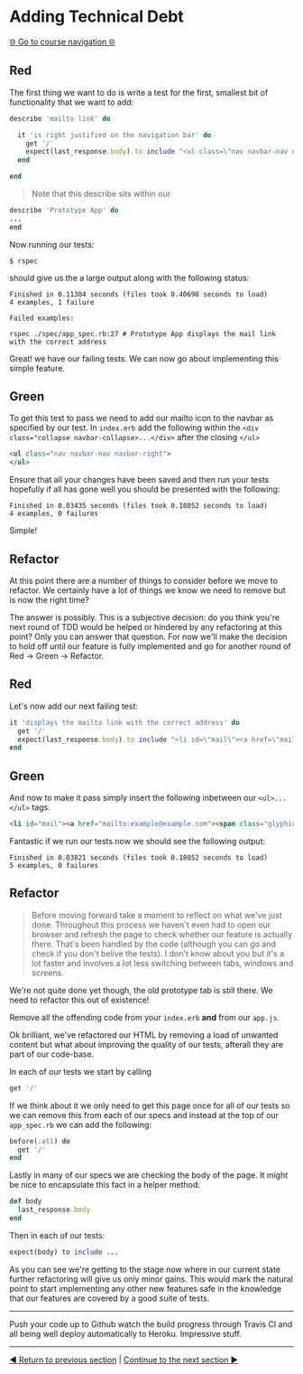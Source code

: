 Adding Technical Debt
=====================

[:globe_with_meridians: Go to course navigation :globe_with_meridians:](../navigation.md)

Red
---

The first thing we want to do is write a test for the first, smallest bit of functionality that we want to add:

```ruby
describe 'mailto link' do

  it 'is right justified on the navigation bar' do
    get '/'
    expect(last_response.body).to include "<ul class=\"nav navbar-nav navbar-right\">"
  end

end
```

> Note that this describe sits within our 

```ruby
describe 'Prototype App' do
...
end
```

Now running our tests:

```
$ rspec
```

should give us the a large output along with the following status:

```
Finished in 0.11304 seconds (files took 0.40698 seconds to load)
4 examples, 1 failure

Failed examples:

rspec ./spec/app_spec.rb:27 # Prototype App displays the mail link with the correct address
```

Great! we have our failing tests. We can now go about implementing this simple feature.

Green
-----

To get this test to pass we need to add our mailto icon to the navbar as specified by our test. In `index.erb` add the following within the `<div class="collapse navbar-collapse>...</div>` after the closing `</ul>`

```html
<ul class="nav navbar-nav navbar-right">
</ul>
```

Ensure that all your changes have been saved and then run your tests hopefully if all has gone well you should be presented with the following:

```
Finished in 0.03435 seconds (files took 0.18052 seconds to load)
4 examples, 0 failures
```

Simple!

Refactor
--------

At this point there are a number of things to consider before we move to refactor. We certainly have a lot of things we know we need to remove but is now the right time? 

The answer is possibly. This is a subjective decision: do you think you're next round of TDD would be helped or hindered by any refactoring at this point? Only you can answer that question. For now we'll make the decision to hold off until our feature is fully implemented and go for another round of Red -> Green -> Refactor.

Red
---

Let's now add our next failing test:

```ruby
it 'displays the mailto link with the correct address' do
  get '/'
  expect(last_response.body).to include "<li id=\"mail\"><a href=\"mailto:example@example.com\"><span class=\"glyphicon glyphicon-envelope\"></span></a></li>"
end
```

Green
-----

And now to make it pass simply insert the following inbetween our `<ul>...</ul>` tags.

```html
<li id="mail"><a href="mailto:example@example.com"><span class="glyphicon glyphicon-envelope"></span></a></li>
```

Fantastic if we run our tests now we should see the following output:

```
Finished in 0.03821 seconds (files took 0.18052 seconds to load)
5 examples, 0 failures
```

Refactor
--------

> Before moving forward take a moment to reflect on what we've just done. Throughout this process we haven't even had to open our browser and refresh the page to check whether our feature is actually there. That's been handled by the code (although you can go and check if you don't belive the tests). I don't know about you but it's a lot faster and involves a lot less switching between tabs, windows and screens.

We're not quite done yet though, the old prototype tab is still there. We need to refactor this out of existence!

Remove all the offending code from your `index.erb` **and** from our `app.js`.

Ok brilliant, we've refactored our HTML by removing a load of unwanted content but what about improving the quality of our tests, afterall they are part of our code-base.

In each of our tests we start by calling

```ruby
get '/'
```

If we think about it we only need to get this page once for all of our tests so we can remove this from each of our specs and instead at the top of our `app_spec.rb` we can add the following:

```ruby
before(:all) do
  get '/'
end
```

Lastly in many of our specs we are checking the body of the page. It might be nice to encapsulate this fact in a helper method:

```ruby
def body
  last_response.body
end
```

Then in each of our tests:

```ruby
expect(body) to include ...
```

As you can see we're getting to the stage now where in our current state further refactoring will give us only minor gains. This would mark the natural point to start implementing any other new features safe in the knowledge that our features are covered by a good suite of tests.

----------------

Push your code up to Github watch the build progress through Travis CI and all being well deploy automatically to Heroku. Impressive stuff.

----------------

[:arrow_backward: Return to previous section](../courseSections/section16.md) | [Continue to the next section :arrow_forward:](../courseSections/section17.md)
